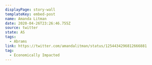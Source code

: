 ```yaml
---
displayPage: story-wall
templateKey: embed-post
name: Amanda Litman
date: 2020-04-26T23:26:46.755Z
source: twitter
state: AS
tags:
  - Abrams
link: https://twitter.com/amandalitman/status/1254434296812666881
tag:
  - Economically Impacted
---
```

